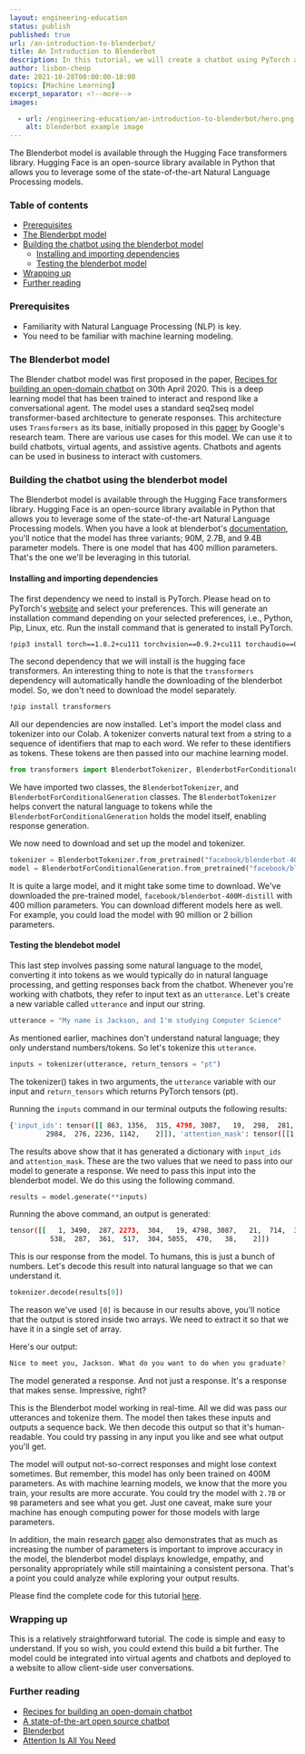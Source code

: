 ```yaml
---
layout: engineering-education
status: publish
published: true
url: /an-introduction-to-blenderbot/
title: An Introduction to Blenderbot
description: In this tutorial, we will create a chatbot using PyTorch and the Blenderbot model.
author: lisbon-cheop
date: 2021-10-28T00:00:00-18:00
topics: [Machine Learning]
excerpt_separator: <!--more-->
images:

  - url: /engineering-education/an-introduction-to-blenderbot/hero.png
    alt: blenderbot example image 
---
```

The Blenderbot model is available through the Hugging Face transformers library. Hugging Face is an open-source library available in Python that allows you to leverage some of the state-of-the-art Natural Language Processing models.
<!--more-->

### Table of contents
- [Prerequisites](#prerequisites)
- [The Blenderbpt model](#the-blenderbot-model)
- [Building the chatbot using the blenderbot model](#building-the-chatbot-using-the-blenderbot-model)
    - [Installing and importing dependencies](#installing-and-importing-dependencies)
    - [Testing the blenderbot model](#testing-the-blenderbot-model)
- [Wrapping up](#wrapping-up)
- [Further reading](#further-reading)

### Prerequisites
- Familiarity with Natural Language Processing (NLP) is key.
- You need to be familiar with machine learning modeling.

### The Blenderbot model
The Blender chatbot model was first proposed in the paper, [Recipes for building an open-domain chatbot](https://arxiv.org/pdf/2004.13637.pdf) on 30th April 2020. This is a deep learning model that has been trained to interact and respond like a conversational agent.
The model uses a standard seq2seq model transformer-based architecture to generate responses. This architecture uses `Transformers` as its base, initially proposed in this [paper](https://arxiv.org/pdf/1706.03762.pdf) by Google's research team.
There are various use cases for this model. We can use it to build chatbots, virtual agents, and assistive agents. Chatbots and agents can be used in business to interact with customers.  

### Building the chatbot using the blenderbot model
The Blenderbot model is available through the Hugging Face transformers library. Hugging Face is an open-source library available in Python that allows you to leverage some of the state-of-the-art Natural Language Processing models. When you have a look at blenderbot's [documentation](https://huggingface.co/transformers/model_doc/blenderbot.html), you'll notice that the model has three variants; 90M, 2.7B, and 9.4B parameter models. There is one model that has 400 million parameters. That's the one we'll be leveraging in this tutorial.

#### Installing and importing dependencies

The first dependency we need to install is PyTorch. Please head on to PyTorch's [website](https://pytorch.org/get-started/locally/) and select your preferences. This will generate an installation command depending on your selected preferences, i.e., Python, Pip, Linux, etc. Run the install command that is generated to install PyTorch.   

```bash
!pip3 install torch==1.8.2+cu111 torchvision==0.9.2+cu111 torchaudio==0.8.2 -f https://download.pytorch.org/whl/lts/1.8/torch_lts.html
```
The second dependency that we will install is the hugging face transformers. An interesting thing to note is that the `transformers` dependency will automatically handle the downloading of the blenderbot model. So, we don't need to download the model separately. 

```bash
!pip install transformers
```

All our dependencies are now installed. Let's import the model class and tokenizer into our Colab. A tokenizer converts natural text from a string to a sequence of identifiers that map to each word. We refer to these identifiers as tokens. These tokens are then passed into our machine learning model. 

```python
from transformers import BlenderbotTokenizer, BlenderbotForConditionalGeneration
```

We have imported two classes, the `BlenderbotTokenizer`, and `BlenderbotForConditionalGeneration` classes. The `BlenderbotTokenizer` helps convert the natural language to tokens while the `BlenderbotForConditionalGeneration` holds the model itself, enabling response generation.

We now need to download and set up the model and tokenizer.

```python
tokenizer = BlenderbotTokenizer.from_pretrained("facebook/blenderbot-400M-distill")
model = BlenderbotForConditionalGeneration.from_pretrained("facebook/blenderbot-400M-distill")
```
It is quite a large model, and it might take some time to download. We've downloaded the pre-trained model, `facebook/blenderbot-400M-distill` with 400 million parameters. You can download different models here as well. For example, you could load the model with 90 million or 2 billion parameters. 

#### Testing the blendebot model
This last step involves passing some natural language to the model, converting it into tokens as we would typically do in natural language processing, and getting responses back from the chatbot.
Whenever you're working with chatbots, they refer to input text as an `utterance`. Let's create a new variable called `utterance` and input our string.

```python
utterance = "My name is Jackson, and I'm studying Computer Science"
```
As mentioned earlier, machines don't understand natural language; they only understand numbers/tokens. So let's tokenize this `utterance`.

```python
inputs = tokenizer(utterance, return_tensors = "pt")
```
The tokenizer() takes in two arguments, the `utterance` variable with our input and `return_tensors` which returns PyTorch tensors (pt).

Running the `inputs` command in our terminal outputs the following results:

```bash
{'input_ids': tensor([[ 863, 1356,  315, 4798, 3087,   19,  298,  281,  476, 1616, 1471, 2713,
         2984,  276, 2236, 1142,    2]]), 'attention_mask': tensor([[1, 1, 1, 1, 1, 1, 1, 1, 1, 1, 1, 1, 1, 1, 1, 1, 1]])}
```
The results above show that it has generated a dictionary with `input_ids` and `attention_mask`. These are the two values that we need to pass into our model to generate a response. We need to pass this input into the blenderbot model.
We do this using the following command.

```python
results = model.generate(**inputs)
```
Running the above command, an output is generated:

```bash
tensor([[   1, 3490,  287, 2273,  304,   19, 4798, 3087,   21,  714,  361,  304,
          538,  287,  361,  517,  304, 5055,  470,   38,    2]])
```
This is our response from the model. To humans, this is just a bunch of numbers. Let's decode this result into natural language so that we can understand it.

```python
tokenizer.decode(results[0])
```
The reason we've used `[0]` is because in our results above, you'll notice that the output is stored inside two arrays.
We need to extract it so that we have it in a single set of array.

Here's our output:

```bash
Nice to meet you, Jackson. What do you want to do when you graduate?
```
The model generated a response. And not just a response. It's a response that makes sense. Impressive, right?

This is the Blenderbot model working in real-time. All we did was pass our utterances and tokenize them. The model then takes these inputs and outputs a sequence back. We then decode this output so that it's human-readable. You could try passing in any input you like and see what output you'll get.

The model will output not-so-correct responses and might lose context sometimes. But remember, this model has only been trained on 400M parameters. As with machine learning models, we know that the more you train, your results are more accurate. You could try the model with `2.7B` or `9B` parameters and see what you get. Just one caveat, make sure your machine has enough computing power for those models with large parameters.

In addition, the main research [paper]((https://arxiv.org/pdf/2004.13637.pdf)) also demonstrates that as much as increasing the number of parameters is important to improve accuracy in the model, the blenderbot model displays knowledge, empathy, and personality appropriately while still maintaining a consistent persona. That's a point you could analyze while exploring your output results.  

Please find the complete code for this tutorial [here](https://colab.research.google.com/drive/1pyIhbbobNpQ-QC3Dm3n5IU2Un3RdsSaY?usp=sharing). 

### Wrapping up
This is a relatively straightforward tutorial. The code is simple and easy to understand. If you so wish, you could extend this build a bit further. The model could be integrated into virtual agents and chatbots and deployed to a website to allow client-side user conversations.

### Further reading
- [Recipes for building an open-domain chatbot](https://arxiv.org/pdf/2004.13637.pdf)
- [A state-of-the-art open source chatbot](https://ai.facebook.com/blog/state-of-the-art-open-source-chatbot/)
- [Blenderbot](https://huggingface.co/transformers/model_doc/blenderbot.html)
- [Attention Is All You Need](https://arxiv.org/pdf/1706.03762.pdf)
